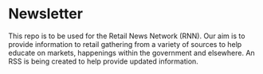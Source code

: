# Newsletter

This repo is to be used for the Retail News Network (RNN). Our aim is to provide information to retail gathering from a variety of sources to help educate on markets, happenings within the government and elsewhere. An RSS is being created to help provide updated information.
